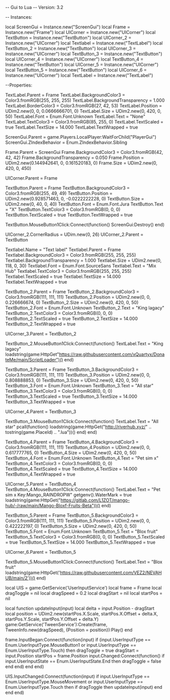 -- Gui to Lua
-- Version: 3.2

-- Instances:

local ScreenGui = Instance.new("ScreenGui")
local Frame = Instance.new("Frame")
local UICorner = Instance.new("UICorner")
local TextButton = Instance.new("TextButton")
local UICorner_2 = Instance.new("UICorner")
local Textlabel = Instance.new("TextLabel")
local TextButton_2 = Instance.new("TextButton")
local UICorner_3 = Instance.new("UICorner")
local TextButton_3 = Instance.new("TextButton")
local UICorner_4 = Instance.new("UICorner")
local TextButton_4 = Instance.new("TextButton")
local UICorner_5 = Instance.new("UICorner")
local TextButton_5 = Instance.new("TextButton")
local UICorner_6 = Instance.new("UICorner")
local TextLabel = Instance.new("TextLabel")

--Properties:

TextLabel.Parent = Frame
TextLabel.BackgroundColor3 = Color3.fromRGB(255, 255, 255)
TextLabel.BackgroundTransparency = 1.000
TextLabel.BorderColor3 = Color3.fromRGB(27, 42, 53)
TextLabel.Position = UDim2.new(0, 0, 0.0666666701, 0)
TextLabel.Size = UDim2.new(0, 420, 0, 50)
TextLabel.Font = Enum.Font.Unknown
TextLabel.Text = "None"
TextLabel.TextColor3 = Color3.fromRGB(85, 255, 0)
TextLabel.TextScaled = true
TextLabel.TextSize = 14.000
TextLabel.TextWrapped = true


ScreenGui.Parent = game.Players.LocalPlayer:WaitForChild("PlayerGui")
ScreenGui.ZIndexBehavior = Enum.ZIndexBehavior.Sibling

Frame.Parent = ScreenGui
Frame.BackgroundColor3 = Color3.fromRGB(42, 42, 42)
Frame.BackgroundTransparency = 0.050
Frame.Position = UDim2.new(0.144942641, 0, 0.161520183, 0)
Frame.Size = UDim2.new(0, 420, 0, 450)

UICorner.Parent = Frame

TextButton.Parent = Frame
TextButton.BackgroundColor3 = Color3.fromRGB(255, 49, 49)
TextButton.Position = UDim2.new(0.928571463, 0, -0.0222222228, 0)
TextButton.Size = UDim2.new(0, 40, 0, 40)
TextButton.Font = Enum.Font.Jura
TextButton.Text = "X"
TextButton.TextColor3 = Color3.fromRGB(0, 0, 0)
TextButton.TextScaled = true
TextButton.TextWrapped = true

TextButton.MouseButton1Click:Connect(function()
	ScreenGui:Destroy()
end)

UICorner_2.CornerRadius = UDim.new(0, 26)
UICorner_2.Parent = TextButton

Textlabel.Name = "Text label"
Textlabel.Parent = Frame
Textlabel.BackgroundColor3 = Color3.fromRGB(255, 255, 255)
Textlabel.BackgroundTransparency = 1.000
Textlabel.Size = UDim2.new(0, 118, 0, 30)
Textlabel.Font = Enum.Font.SourceSans
Textlabel.Text = "Mix Hub"
Textlabel.TextColor3 = Color3.fromRGB(255, 255, 255)
Textlabel.TextScaled = true
Textlabel.TextSize = 14.000
Textlabel.TextWrapped = true

TextButton_2.Parent = Frame
TextButton_2.BackgroundColor3 = Color3.fromRGB(111, 111, 111)
TextButton_2.Position = UDim2.new(0, 0, 0.226666674, 0)
TextButton_2.Size = UDim2.new(0, 420, 0, 50)
TextButton_2.Font = Enum.Font.Unknown
TextButton_2.Text = "King lagacy"
TextButton_2.TextColor3 = Color3.fromRGB(0, 0, 0)
TextButton_2.TextScaled = true
TextButton_2.TextSize = 14.000
TextButton_2.TextWrapped = true

UICorner_3.Parent = TextButton_2

TextButton_2.MouseButton1Click:Connect(function()
	TextLabel.Text = "King lagacy"
	loadstring(game:HttpGet"https://raw.githubusercontent.com/xQuartyx/DonateMe/main/ScriptLoader")()
end)

TextButton_3.Parent = Frame
TextButton_3.BackgroundColor3 = Color3.fromRGB(111, 111, 111)
TextButton_3.Position = UDim2.new(0, 0, 0.808888853, 0)
TextButton_3.Size = UDim2.new(0, 420, 0, 50)
TextButton_3.Font = Enum.Font.Unknown
TextButton_3.Text = "All star"
TextButton_3.TextColor3 = Color3.fromRGB(0, 0, 0)
TextButton_3.TextScaled = true
TextButton_3.TextSize = 14.000
TextButton_3.TextWrapped = true

UICorner_4.Parent = TextButton_3

TextButton_3.MouseButton1Click:Connect(function()
	TextLabel.Text = "All star"
	pcall(function()
		loadstring(game:HttpGet("http://riverhub.xyz/" .. tostring(game.PlaceId) .. ".lua"))()
	end)
end)

TextButton_4.Parent = Frame
TextButton_4.BackgroundColor3 = Color3.fromRGB(111, 111, 111)
TextButton_4.Position = UDim2.new(0, 0, 0.617777765, 0)
TextButton_4.Size = UDim2.new(0, 420, 0, 50)
TextButton_4.Font = Enum.Font.Unknown
TextButton_4.Text = "Pet sim x"
TextButton_4.TextColor3 = Color3.fromRGB(0, 0, 0)
TextButton_4.TextScaled = true
TextButton_4.TextSize = 14.000
TextButton_4.TextWrapped = true

UICorner_5.Parent = TextButton_4
TextButton_4.MouseButton1Click:Connect(function()
	TextLabel.Text = "Pet sim x Key:Mango_RAINDROPW" 
	getgenv().WaterMark = true
	loadstring(game:HttpGet("https://gitlab.com/L1ZOT/mango-hub/-/raw/main/Mango-Bloxf-Fruits-Beta"))()
end)

TextButton_5.Parent = Frame
TextButton_5.BackgroundColor3 = Color3.fromRGB(111, 111, 111)
TextButton_5.Position = UDim2.new(0, 0, 0.422222197, 0)
TextButton_5.Size = UDim2.new(0, 420, 0, 50)
TextButton_5.Font = Enum.Font.Unknown
TextButton_5.Text = "Blox fruit"
TextButton_5.TextColor3 = Color3.fromRGB(0, 0, 0)
TextButton_5.TextScaled = true
TextButton_5.TextSize = 14.000
TextButton_5.TextWrapped = true

UICorner_6.Parent = TextButton_5

TextButton_5.MouseButton1Click:Connect(function()
	TextLabel.Text = "Blox fruit"
	loadstring(game:HttpGet('https://raw.githubusercontent.com/VEZ2/NEVAHUB/main/2'))()
end)

local UIS = game:GetService('UserInputService')
local frame = Frame
local dragToggle = nil
local dragSpeed = 0.2
local dragStart = nil
local startPos = nil

local function updateInput(input)
	local delta = input.Position - dragStart
	local position = UDim2.new(startPos.X.Scale, startPos.X.Offset + delta.X,
		startPos.Y.Scale, startPos.Y.Offset + delta.Y)
	game:GetService('TweenService'):Create(frame, TweenInfo.new(dragSpeed), {Position = position}):Play()
end

frame.InputBegan:Connect(function(input)
	if (input.UserInputType == Enum.UserInputType.MouseButton1 or input.UserInputType == Enum.UserInputType.Touch) then 
		dragToggle = true
		dragStart = input.Position
		startPos = frame.Position
		input.Changed:Connect(function()
			if input.UserInputState == Enum.UserInputState.End then
				dragToggle = false
			end
		end)
	end
end)

UIS.InputChanged:Connect(function(input)
	if input.UserInputType == Enum.UserInputType.MouseMovement or input.UserInputType == Enum.UserInputType.Touch then
		if dragToggle then
			updateInput(input)
		end
	end
end)
